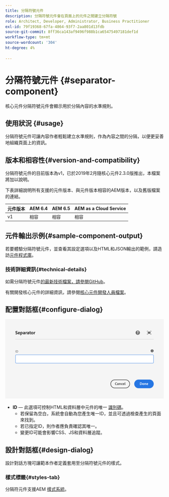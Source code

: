 ```yaml
---
title: 分隔符號元件
description: 分隔符號元件會在頁面上的元件之間建立分隔符號
role: Architect, Developer, Administrator, Business Practitioner
exl-id: 79f19368-67fa-4864-93f7-2aa801d13fdb
source-git-commit: 8ff36ca143af9496f988b1ca65475497181def1d
workflow-type: tm+mt
source-wordcount: '304'
ht-degree: 4%

---
```


# 分隔符號元件 {#separator-component}

核心元件分隔符號元件會顯示用於分隔內容的水準規則。

## 使用狀況 {#usage}

分隔符號元件可讓內容作者輕鬆建立水準規則，作為內容之間的分隔，以便更妥善地組織頁面上的資訊。

## 版本和相容性{#version-and-compatibility}

分隔符號元件的目前版本為v1，已於2019年2月隨核心元件2.3.0版推出，本檔案將加以說明。

下表詳細說明所有支援的元件版本、與元件版本相容的AEM版本，以及舊版檔案的連結。

| 元件版本 | AEM 6.4 | AEM 6.5 | AEM as a Cloud Service  |
|---|---|---|---|
| v1 | 相容 | 相容 | 相容 |

## 元件輸出示例{#sample-component-output}

若要體驗分隔符號元件，並查看其設定選項以及HTML和JSON輸出的範例，請造訪[元件程式庫](https://adobe.com/go/aem_cmp_library_separator)。

### 技術詳細資訊{#technical-details}

如需分隔符號元件[的最新技術檔案，請參閱GitHub](https://adobe.com/go/aem_cmp_tech_separator_v1)。

有關開發核心元件的詳細資訊，請參閱[核心元件開發人員檔案](/help/developing/overview.md)。

## 配置對話框{#configure-dialog}

![分隔符元件的編輯對話框](/help/assets/separator-edit.png)

* **ID**  — 此選項可控制HTML和資料層中元件的唯一 [識別碼](/help/developing/data-layer/overview.md)。
   * 若保留為空白，系統會自動為您產生唯一ID，並且可透過檢查產生的頁面來找到。
   * 若已指定ID，則作者應負責確認其唯一。
   * 變更ID可能會影響CSS、JS和資料層追蹤。

## 設計對話框{#design-dialog}

設計對話方塊可讓範本作者定義套用至分隔符號元件的樣式。

### 樣式標籤{#styles-tab}

分隔符元件支援AEM [樣式系統](/help/get-started/authoring.md#component-styling)。
